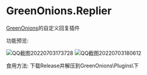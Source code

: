 # GreenOnions.Replier
[GreenOnions](https://github.com/Alex1911-Jiang/GreenOnions)的自定义回复插件

功能预览:

![QQ截图20220703173728](https://user-images.githubusercontent.com/50268952/177034957-f0be2c87-101c-4c23-9d33-7401e2947238.jpg)
![QQ截图20220703180612](https://user-images.githubusercontent.com/50268952/177034926-faefe04e-0e98-4374-bd58-9417d38e0a39.jpg)

食用方法: 下载Release并解压到GreenOnions\Plugins\下
